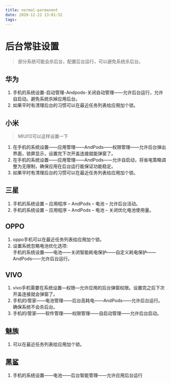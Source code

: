 ```yaml
---
title: normal-permanent
date: 2020-12-22 13:01:52
tags:
---
```

# 后台常驻设置
> 部分系统可能会杀后台，配置后台运行，可以避免系统杀后台。

## 华为
1. 手机的系统设置-启动管理-Andpods-关闭自动管理——允许后台运行，允许自启动。避免系统杀掉应用后台。
2. 如果平时有清理后台的习惯可以在最近任务列表给应用加个锁。

## 小米
> MIUI12可以这样设置一下
1. 在手机的系统设置——应用管理——AndPods——权限管理——允许后台弹出界面，锁屏显示，设置完下次开盖连接就能弹窗了。
2. 在手机的系统设置——应用管理——AndPods——允许自启动，将省电策略调整为无限制，确保应用在后台运行能保证功能稳定。
3. 如果平时有清理后台的习惯可以在最近任务列表给应用加个锁。

## 三星
1. 手机的系统设置 – 应用程序 – AndPods – 电池 – 允许后台活动。
2. 手机的系统设置 – 应用程序 – AndPods – 电池 – 关闭优化电池使用量。

## OPPO
1. oppo手机可以在最近任务列表给应用加个锁。
2. 设置系统忽略电池优化选项:  
    手机的系统设置——电池——关闭智能耗电保护——自定义耗电保护——AndPods——允许后台运行。
    
## VIVO
1. vivo手机需要在系统设置—权限—允许应用的后台弹窗权限。设置完之后下次开盖连接就会弹窗了。
2. 手机的i管家——电池管理——后台高耗电——AndPods——允许后台运行。确保系统不会杀后台。
3. 手机的i管家——软件管理——权限管理——自启动管理——允许后台启动。

## 魅族
1. 可以在最近任务列表给应用加个锁。

## 黑鲨
1. 手机的系统设置——电池——后台智能管理——允许应用后台运行